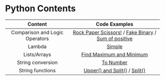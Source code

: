 # Python Contents

| Content | Code Examples |
| :---: | :---: |
| Comparison and Logic Operators | [Rock Paper Scissors!](https://github.com/evilpotato04/codewars_practice/blob/main/Katas%2FPython%2F2024_04%2Fkata_20240414_03.py) / [Fake Binary](https://github.com/evilpotato04/codewars_practice/blob/main/Katas%2FPython%2F2024_04%2Fkata_20240416_01.py) / [Sum of positive](https://github.com/evilpotato04/codewars_practice/blob/main/Katas%2FPython%2F2024_04%2Fkata_20240417_02.py) |
| Lambda | [Simple](https://github.com/evilpotato04/codewars_practice/blob/main/Katas%2FPython%2F2024_04%2Fkata_20240417_01.py) |
| Lists/Arrays | [Find Maximum and Minimum](https://github.com/evilpotato04/codewars_practice/blob/main/Katas%2FPython%2F2024_04%2Fkata_20240414_02.py) |
| String conversion | [To Number](https://github.com/evilpotato04/codewars_practice/blob/main/Katas%2FPython%2F2024_04%2Fkata_20240414_01.py) |
| String functions | [Upper() and Split()](https://github.com/evilpotato04/codewars_practice/blob/main/Katas%2FPython%2F2024_04%2Fkata_20240415_01.py) / [Split()](https://github.com/evilpotato04/codewars_practice/blob/main/Katas%2FPython%2F2024_04%2Fkata_20240418_01.py) |